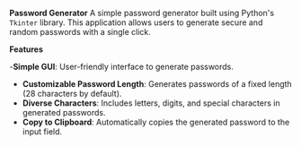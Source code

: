**Password Generator**
A simple password generator built using Python's `Tkinter` library. This application allows users to generate secure and random passwords with a single click.

**Features**

-**Simple GUI**: User-friendly interface to generate passwords.
- **Customizable Password Length**: Generates passwords of a fixed length (28 characters by default).
- **Diverse Characters**: Includes letters, digits, and special characters in generated passwords.
- **Copy to Clipboard**: Automatically copies the generated password to the input field.
